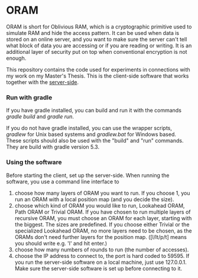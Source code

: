 # ORAM

ORAM is short for Oblivious RAM, which is a cryptographic primitive used to simulate RAM and hide the access pattern. It can be used when data is stored on an online server, and you want to make sure the server can't tell what block of data you are accessing or if you are reading or writing. It is an additional layer of security put on top when conventional encryption is not enough.

This repository contains the code used for experiments in connections with my work on my Master's Thesis. This is the client-side software that works together with the [server-side](https://github.com/christofferj1/oram_server).

### Run with gradle

If you have gradle installed, you can build and run it with the commands *gradle build* and *gradle run*.

If you do not have gradle installed, you can use the wrapper scripts, *gradlew* for Unix based systems and *gradlew.bat* for Windows based. These scripts should also be used with the "build" and "run" commands. They are build with gradle version 5.3.

### Using the software

Before starting the client, set up the server-side. When running the software, you use a command line interface to

1. choose how many layers of ORAM you want to run. If you choose 1, you run an ORAM with a local position map (and you decide the size).
2. choose which kind of ORAM you would like to run, Lookahead ORAM, Path ORAM or Trivial ORAM. If you have chosen to run multiple layers of recursive ORAM, you must choose an ORAM for each layer, starting with the biggest. The sizes are predefined. If you choose either Trivial or the specialized Lookahead ORAM, no more layers need to be chosen, as the ORAMs don't need further layers for the position map. ([l/lt/p/t] means you should write e.g. 'l' and hit enter.)
3. choose how many numbers of rounds to run (the number of accesses).
4. choose the IP address to connect to, the port is hard coded to 59595. If you run the server-side software on a local machine, just use 127.0.0.1. Make sure the server-side software is set up before connecting to it.